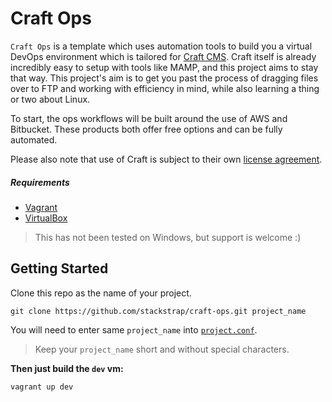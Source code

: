 # Craft Ops

`Craft Ops` is a template which uses automation tools to build you a virtual
DevOps environment which is tailored for [Craft CMS][craft_link]. Craft itself
is already incredibly easy to setup with tools like MAMP, and this project
aims to stay that way. This project's aim is to get you past the process
of dragging files over to FTP and working with efficiency in mind, while also
learning a thing or two about Linux.

To start, the ops workflows will be built around the use of AWS and Bitbucket.
These products both offer free options and can be fully automated.

Please also note that use of Craft is subject to their own
[license agreement][craft_license].

##### Requirements

- [Vagrant][vagrant_link]
- [VirtualBox][virtualbox_link]

> This has not been tested on Windows, but support is welcome :)

## Getting Started

Clone this repo as the name of your project.

```
git clone https://github.com/stackstrap/craft-ops.git project_name
```

You will need to enter same `project_name` into [`project.conf`][project_conf_link].

> Keep your `project_name` short and without special characters.

**Then just build the `dev` vm:**

```
vagrant up dev
```

[craft_link]: https://buildwithcraft.com/
[craft_license]: https://buildwithcraft.com/license
[project_conf_link]: https://github.com/stackstrap/craft-ops/blob/master/project.conf
[vagrant_link]: http://vagrantup.com
[virtualbox_link]: http://virtualbox.org
